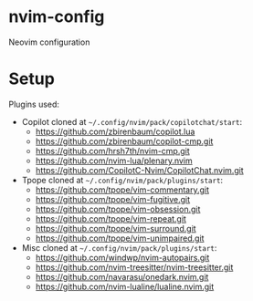 # nvim-config
Neovim configuration

# Setup
Plugins used:
- Copilot cloned at `~/.config/nvim/pack/copilotchat/start`:
    - https://github.com/zbirenbaum/copilot.lua
    - https://github.com/zbirenbaum/copilot-cmp.git
    - https://github.com/hrsh7th/nvim-cmp.git
    - https://github.com/nvim-lua/plenary.nvim
    - https://github.com/CopilotC-Nvim/CopilotChat.nvim.git
- Tpope cloned at `~/.config/nvim/pack/plugins/start`:
    - https://github.com/tpope/vim-commentary.git
    - https://github.com/tpope/vim-fugitive.git
    - https://github.com/tpope/vim-obsession.git
    - https://github.com/tpope/vim-repeat.git
    - https://github.com/tpope/vim-surround.git
    - https://github.com/tpope/vim-unimpaired.git
- Misc cloned at `~/.config/nvim/pack/plugins/start`:
    - https://github.com/windwp/nvim-autopairs.git
    - https://github.com/nvim-treesitter/nvim-treesitter.git
    - https://github.com/navarasu/onedark.nvim.git
    - https://github.com/nvim-lualine/lualine.nvim.git

